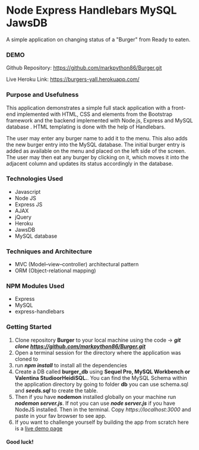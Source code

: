 # Node Express Handlebars MySQL JawsDB
A simple application on changing status of a "Burger" from Ready to eaten.

### DEMO
Github Repository: https://github.com/markpython86/Burger.git

Live Heroku Link: https://burgers-yall.herokuapp.com/

### Purpose and Usefulness

This application demonstrates a simple full stack 
application with a front-end implemented with HTML, CSS 
and elements from the Bootstrap framework and the 
backend implemented with Node.js, Express and MySQL database . 
HTML templating is done with the help of Handlebars.

The user may enter any burger name to add it to the 
menu. This also adds the new burger entry into the 
MySQL database. The initial burger entry is added as 
available on the menu and placed on the left side of 
the screen. The user may then eat any burger by 
clicking on it, which moves it into the adjacent column 
and updates its status accordingly in the database.

### Technologies Used
  * Javascript
  * Node JS
  * Express JS
  * AJAX
  * jQuery
  * Heroku
  * JawsDB
  * MySQL database

### Techniques and Architecture
  * MVC (Model–view–controller) architectural pattern 
  * ORM (Object-relational mapping)
  
### NPM Modules Used
  * Express
  * MySQL
  * express-handlebars

### Getting Started
1. Clone repository **Burger** to your local machine using the code -> **_git clone https://github.com/markpython86/Burger.git_**
1. Open a terminal session for the directory where the application was cloned to
1. run **_npm install_** to install all the dependencies
1. Create a DB called **burger_db** using **Sequel Pro, MySQL Workbench or Valentina StudioorHeidiSQL.**. You can find the MySQL Schema within the application directory by going to folder **db** you can use schema.sql and **_seeds.sql_** to create the table.
1. Then if you have **nodemon** installed globally on your machine run **_nodemon server.js_**. If not you can use **_node server.js_** if you have NodeJS installed. Then in the terminal. Copy _https://localhost:3000_ and paste in your fav browser to see app.
1. If you want to challenge yourself by building the app from scratch here is a [live demo page](https://burgers-yall.herokuapp.com/)


#### Good luck!